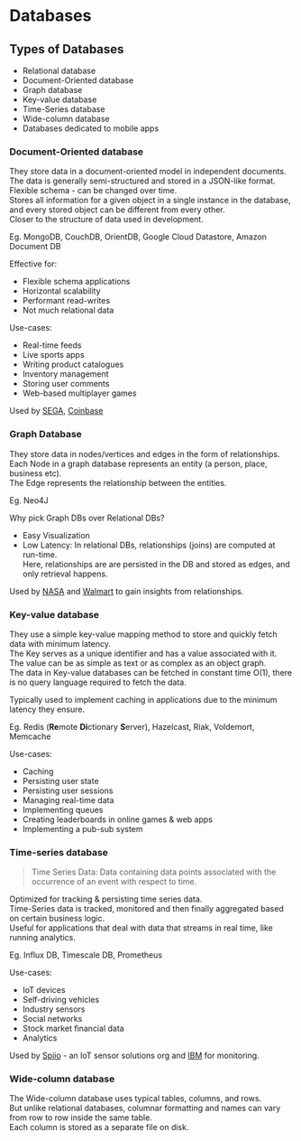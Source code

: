 # Databases

## Types of Databases
- Relational database
- Document-Oriented database
- Graph database
- Key-value database
- Time-Series database
- Wide-column database
- Databases dedicated to mobile apps

### Document-Oriented database  
They store data in a document-oriented model in independent documents.    
The data is generally semi-structured and stored in a JSON-like format.  
Flexible schema - can be changed over time.  
Stores all information for a given object in a single instance in the database, and every stored object can be different from every other.  
Closer to the structure of data used in development.  

Eg. MongoDB, CouchDB, OrientDB, Google Cloud Datastore, Amazon Document DB

Effective for:  
- Flexible schema applications
- Horizontal scalability
- Performant read-writes
- Not much relational data

Use-cases:  
- Real-time feeds
- Live sports apps
- Writing product catalogues
- Inventory management
- Storing user comments
- Web-based multiplayer games

Used by [SEGA](https://www.mongodb.com/blog/post/sega-hardlight-migrates-to-mongodb-atlas-simplify-ops-improve-experience-mobile-gamers), [Coinbase](https://blog.coinbase.com/scaling-connections-with-ruby-and-mongodb-99204dbf8857)


### Graph Database
They store data in nodes/vertices and edges in the form of relationships.  
Each Node in a graph database represents an entity (a person, place, business etc).  
The Edge represents the relationship between the entities.  

Eg. Neo4J

Why pick Graph DBs over Relational DBs?  
- Easy Visualization
- Low Latency: In relational DBs, relationships (joins) are computed at run-time.  
  Here, relationships are are persisted in the DB and stored as edges, and only retrieval happens.
  
Used by [NASA](https://neo4j.com/blog/david-meza-chief-knowledge-architect-nasa/) and [Walmart](https://neo4j.com/blog/walmart-neo4j-competitive-advantage/) to gain insights from relationships.

### Key-value database
They use a simple key-value mapping method to store and quickly fetch data with minimum latency.  
The Key serves as a unique identifier and has a value associated with it.  
The value can be as simple as text or as complex as an object graph.  
The data in Key-value databases can be fetched in constant time O(1), there is no query language required to fetch the data.

Typically used to implement caching in applications due to the minimum latency they ensure.

Eg. Redis (**Re**mote **Di**ctionary **S**erver), Hazelcast, Riak, Voldemort, Memcache

Use-cases:
- Caching
- Persisting user state
- Persisting user sessions
- Managing real-time data
- Implementing queues
- Creating leaderboards in online games & web apps
- Implementing a pub-sub system

### Time-series database

> Time Series Data: Data containing data points associated with the occurrence of an event with respect to time.

Optimized for tracking & persisting time series data.  
Time-Series data is tracked, monitored and then finally aggregated based on certain business logic.  
Useful for applications that deal with data that streams in real time, like running analytics.

Eg. Influx DB, Timescale DB, Prometheus


Use-cases: 
- IoT devices 
- Self-driving vehicles
- Industry sensors
- Social networks
- Stock market financial data
- Analytics

Used by [Spiio](https://www.influxdata.com/customer/customer-case-study-spiio/) - an IoT sensor solutions org and [IBM](https://www.influxdata.com/customer/oracle/) for monitoring.

### Wide-column database
The Wide-column database uses typical tables, columns, and rows.  
But unlike relational databases, columnar formatting and names can vary from row to row inside the same table.  
Each column is stored as a separate file on disk.  
